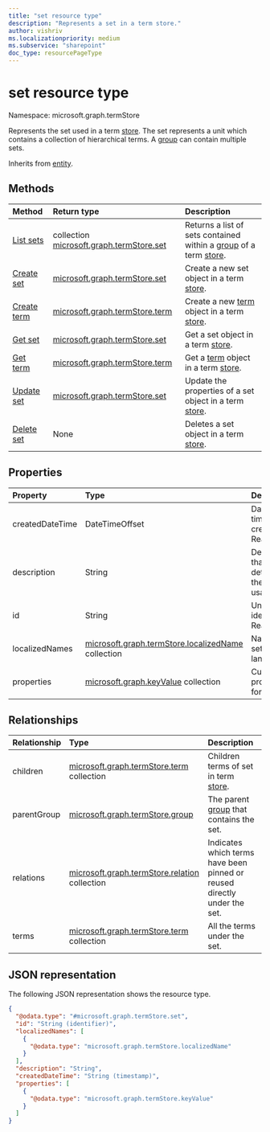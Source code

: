 ```yaml
---
title: "set resource type"
description: "Represents a set in a term store."
author: vishriv
ms.localizationpriority: medium
ms.subservice: "sharepoint"
doc_type: resourcePageType
---
```


# set resource type

Namespace: microsoft.graph.termStore

Represents the set used in a term [store]. The set represents a unit which contains a collection of hierarchical terms. A [group] can contain multiple sets.

Inherits from [entity](../resources/entity.md).

## Methods
|Method|Return type|Description|
|:---|:---|:---|
|[List sets](../api/termstore-group-list-sets.md)|collection [microsoft.graph.termStore.set] | Returns a list of sets contained within a [group] of a term [store]. |
|[Create set](../api/termstore-set-post.md)|[microsoft.graph.termStore.set](../resources/termstore-set.md)|Create a new set object in a term [store].|
|[Create term](../api/termstore-term-post.md)|[microsoft.graph.termStore.term](../resources/termstore-term.md)|Create a new [term] object in a term [store].|
|[Get set](../api/termstore-set-get.md)|[microsoft.graph.termStore.set](../resources/termstore-set.md)| Get a set object in a term [store].|
|[Get term](../api/termstore-term-get.md)|[microsoft.graph.termStore.term](../resources/termstore-term.md)| Get a [term] object in a term [store].|
|[Update set](../api/termstore-set-update.md)|[microsoft.graph.termStore.set](../resources/termstore-set.md)|Update the properties of a set object in a term [store].|
|[Delete set](../api/termstore-set-delete.md)|None|Deletes a set object in a term [store].|

## Properties
|Property|Type|Description|
|:---|:---|:---|
|createdDateTime|DateTimeOffset|Date and time of set creation. Read-only.|
|description|String|Description that gives details on the term usage.|
|id|String|Unique identifier. Read-only.|
|localizedNames|[microsoft.graph.termStore.localizedName](../resources/termstore-localizedname.md) collection|Name of the set for each languageTag.|
|properties|[microsoft.graph.keyValue](../resources/keyvalue.md) collection|Custom properties for the set.|

## Relationships
|Relationship|Type|Description|
|:---|:---|:---|
|children|[microsoft.graph.termStore.term](../resources/termstore-term.md) collection|Children terms of set in term [store].|
|parentGroup|[microsoft.graph.termStore.group](../resources/termstore-group.md)|The parent [group] that contains the set.|
|relations|[microsoft.graph.termStore.relation](../resources/termstore-relation.md) collection|Indicates which terms have been pinned or reused directly under the set.|
|terms|[microsoft.graph.termStore.term](../resources/termstore-term.md) collection|All the terms under the set.|

## JSON representation
The following JSON representation shows the resource type.
<!-- {
  "blockType": "resource",
  "keyProperty": "id",
  "@odata.type": "microsoft.graph.termStore.set",
  "baseType": "microsoft.graph.entity",
  "openType": false
}
-->
``` json
{
  "@odata.type": "#microsoft.graph.termStore.set",
  "id": "String (identifier)",
  "localizedNames": [
    {
      "@odata.type": "microsoft.graph.termStore.localizedName"
    }
  ],
  "description": "String",
  "createdDateTime": "String (timestamp)",
  "properties": [
    {
      "@odata.type": "microsoft.graph.termStore.keyValue"
    }
  ]
}
```

[microsoft.graph.termStore.term]: termstore-term.md
[microsoft.graph.termStore.set]: termstore-set.md
[microsoft.graph.termStore.group]: termstore-group.md
[microsoft.graph.termStore.relation]: termstore-relation.md
[microsoft.graph.termStore.store]: termstore-store.md
[microsoft.graph.termStore.localizedName]: termstore-localizedname.md
[store]: ../resources/termstore-store.md
[group]: ../resources/termstore-group.md
[set]: ../resources/termstore-set.md
[term]: ../resources/termstore-term.md


<!--
{
  "type": "#page.annotation",
  "description": "TermSet is the entity containing the particular taxonomy for a tenant",
  "keywords": "termSet,facet,resource",
  "section": "documentation",
  "tocPath": "TermSet",
  "tocBookmarks": {
    "Resources/termStore.set": "#"
  },
  "suppressions": []
}
-->


